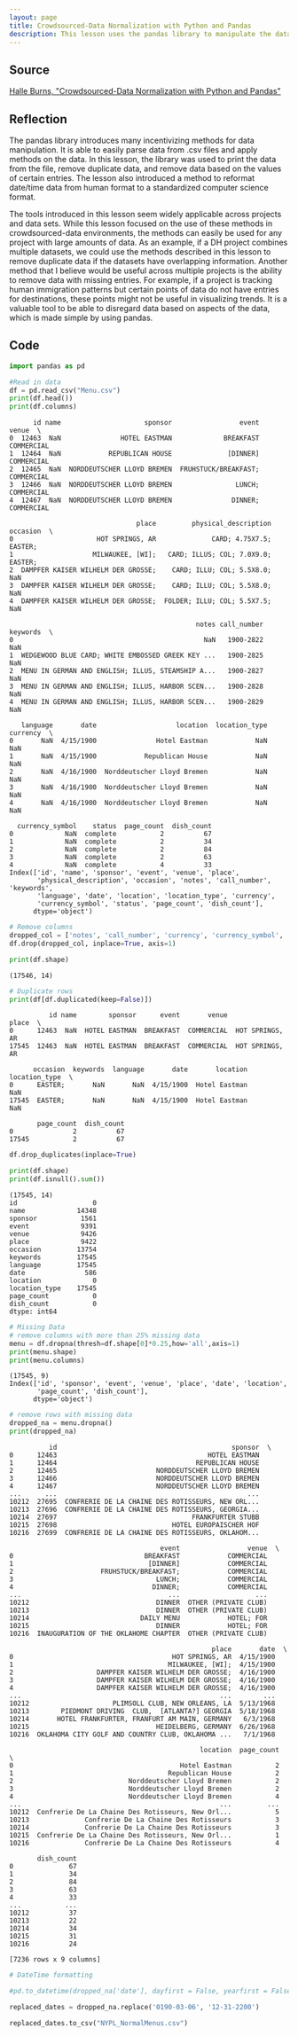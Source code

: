 ```yaml
---
layout: page
title: Crowdsourced-Data Normalization with Python and Pandas
description: This lesson uses the pandas library to manipulate the data from a crowd-sourced dataset.
---
```

## Source
[Halle Burns, "Crowdsourced-Data Normalization with Python and Pandas"](https://programminghistorian.org/en/lessons/crowdsourced-data-normalization-with-pandas#removing-columns)

## Reflection
The pandas library introduces many incentivizing methods for data manipulation. It is able to easily parse data from .csv files and apply methods on the data. In this lesson, the library was used to print the data from the file, remove duplicate data, and remove data based on the values of certain entries. The lesson also introduced a method to reformat date/time data from human format to a standardized computer science format. 

The tools introduced in this lesson seem widely applicable across projects and data sets. While this lesson focused on the use of these methods in crowdsourced-data environments, the methods can easily be used for any project with large amounts of data. As an example, if a DH project combines multiple datasets, we could use the methods described in this lesson to remove duplicate data if the datasets have overlapping information. Another method that I believe would be useful across multiple projects is the ability to remove data with missing entries. For example, if a project is tracking human immigration patterns but certain points of data do not have entries for destinations, these points might not be useful in visualizing trends. It is a valuable tool to be able to disregard data based on aspects of the data, which is made simple by using pandas.

## Code

```python
import pandas as pd
```


```python
#Read in data
df = pd.read_csv("Menu.csv")
print(df.head())
print(df.columns)
```

          id name                     sponsor                 event       venue  \
    0  12463  NaN               HOTEL EASTMAN             BREAKFAST  COMMERCIAL   
    1  12464  NaN            REPUBLICAN HOUSE              [DINNER]  COMMERCIAL   
    2  12465  NaN  NORDDEUTSCHER LLOYD BREMEN  FRUHSTUCK/BREAKFAST;  COMMERCIAL   
    3  12466  NaN  NORDDEUTSCHER LLOYD BREMEN                LUNCH;  COMMERCIAL   
    4  12467  NaN  NORDDEUTSCHER LLOYD BREMEN               DINNER;  COMMERCIAL   
    
                                    place         physical_description occasion  \
    0                     HOT SPRINGS, AR              CARD; 4.75X7.5;  EASTER;   
    1                    MILWAUKEE, [WI];   CARD; ILLUS; COL; 7.0X9.0;  EASTER;   
    2  DAMPFER KAISER WILHELM DER GROSSE;    CARD; ILLU; COL; 5.5X8.0;      NaN   
    3  DAMPFER KAISER WILHELM DER GROSSE;    CARD; ILLU; COL; 5.5X8.0;      NaN   
    4  DAMPFER KAISER WILHELM DER GROSSE;  FOLDER; ILLU; COL; 5.5X7.5;      NaN   
    
                                                   notes call_number  keywords  \
    0                                                NaN   1900-2822       NaN   
    1  WEDGEWOOD BLUE CARD; WHITE EMBOSSED GREEK KEY ...   1900-2825       NaN   
    2  MENU IN GERMAN AND ENGLISH; ILLUS, STEAMSHIP A...   1900-2827       NaN   
    3  MENU IN GERMAN AND ENGLISH; ILLUS, HARBOR SCEN...   1900-2828       NaN   
    4  MENU IN GERMAN AND ENGLISH; ILLUS, HARBOR SCEN...   1900-2829       NaN   
    
       language       date                    location  location_type currency  \
    0       NaN  4/15/1900               Hotel Eastman            NaN      NaN   
    1       NaN  4/15/1900            Republican House            NaN      NaN   
    2       NaN  4/16/1900  Norddeutscher Lloyd Bremen            NaN      NaN   
    3       NaN  4/16/1900  Norddeutscher Lloyd Bremen            NaN      NaN   
    4       NaN  4/16/1900  Norddeutscher Lloyd Bremen            NaN      NaN   
    
      currency_symbol    status  page_count  dish_count  
    0             NaN  complete           2          67  
    1             NaN  complete           2          34  
    2             NaN  complete           2          84  
    3             NaN  complete           2          63  
    4             NaN  complete           4          33  
    Index(['id', 'name', 'sponsor', 'event', 'venue', 'place',
           'physical_description', 'occasion', 'notes', 'call_number', 'keywords',
           'language', 'date', 'location', 'location_type', 'currency',
           'currency_symbol', 'status', 'page_count', 'dish_count'],
          dtype='object')



```python
# Remove columns
dropped_col = ['notes', 'call_number', 'currency', 'currency_symbol', 'physical_description', 'status']
df.drop(dropped_col, inplace=True, axis=1)

print(df.shape)
```

    (17546, 14)



```python
# Duplicate rows
print(df[df.duplicated(keep=False)])

```

              id name        sponsor      event       venue            place  \
    0      12463  NaN  HOTEL EASTMAN  BREAKFAST  COMMERCIAL  HOT SPRINGS, AR   
    17545  12463  NaN  HOTEL EASTMAN  BREAKFAST  COMMERCIAL  HOT SPRINGS, AR   
    
          occasion  keywords  language       date       location  location_type  \
    0      EASTER;       NaN       NaN  4/15/1900  Hotel Eastman            NaN   
    17545  EASTER;       NaN       NaN  4/15/1900  Hotel Eastman            NaN   
    
           page_count  dish_count  
    0               2          67  
    17545           2          67  



```python
df.drop_duplicates(inplace=True)

print(df.shape)
print(df.isnull().sum())
```

    (17545, 14)
    id                   0
    name             14348
    sponsor           1561
    event             9391
    venue             9426
    place             9422
    occasion         13754
    keywords         17545
    language         17545
    date               586
    location             0
    location_type    17545
    page_count           0
    dish_count           0
    dtype: int64



```python
# Missing Data
# remove columns with more than 25% missing data
menu = df.dropna(thresh=df.shape[0]*0.25,how='all',axis=1)
print(menu.shape)
print(menu.columns)
```

    (17545, 9)
    Index(['id', 'sponsor', 'event', 'venue', 'place', 'date', 'location',
           'page_count', 'dish_count'],
          dtype='object')



```python
# remove rows with missing data
dropped_na = menu.dropna()
print(dropped_na)
```

              id                                            sponsor  \
    0      12463                                      HOTEL EASTMAN   
    1      12464                                   REPUBLICAN HOUSE   
    2      12465                         NORDDEUTSCHER LLOYD BREMEN   
    3      12466                         NORDDEUTSCHER LLOYD BREMEN   
    4      12467                         NORDDEUTSCHER LLOYD BREMEN   
    ...      ...                                                ...   
    10212  27695  CONFRERIE DE LA CHAINE DES ROTISSEURS, NEW ORL...   
    10213  27696  CONFRERIE DE LA CHAINE DES ROTISSEURS, GEORGIA...   
    10214  27697                                  FRANKFURTER STUBB   
    10215  27698                             HOTEL EUROPAISCHER HOF   
    10216  27699  CONFRERIE DE LA CHAINE DES ROTISSEURS, OKLAHOM...   
    
                                          event                 venue  \
    0                                 BREAKFAST            COMMERCIAL   
    1                                  [DINNER]            COMMERCIAL   
    2                      FRUHSTUCK/BREAKFAST;            COMMERCIAL   
    3                                    LUNCH;            COMMERCIAL   
    4                                   DINNER;            COMMERCIAL   
    ...                                     ...                   ...   
    10212                                DINNER  OTHER (PRIVATE CLUB)   
    10213                                DINNER  OTHER (PRIVATE CLUB)   
    10214                            DAILY MENU            HOTEL; FOR   
    10215                                DINNER            HOTEL; FOR   
    10216  INAUGURATION OF THE OKLAHOME CHAPTER  OTHER (PRIVATE CLUB)   
    
                                                       place       date  \
    0                                        HOT SPRINGS, AR  4/15/1900   
    1                                       MILWAUKEE, [WI];  4/15/1900   
    2                     DAMPFER KAISER WILHELM DER GROSSE;  4/16/1900   
    3                     DAMPFER KAISER WILHELM DER GROSSE;  4/16/1900   
    4                     DAMPFER KAISER WILHELM DER GROSSE;  4/16/1900   
    ...                                                  ...        ...   
    10212                     PLIMSOLL CLUB, NEW ORLEANS, LA  5/13/1968   
    10213        PIEDMONT DRIVING  CLUB,  [ATLANTA?] GEORGIA  5/18/1968   
    10214       HOTEL FRANKFURTER, FRANFURT AM MAIN, GERMANY   6/3/1968   
    10215                                HEIDELBERG, GERMANY  6/26/1968   
    10216  OKLAHOMA CITY GOLF AND COUNTRY CLUB, OKLAHOMA ...   7/1/1968   
    
                                                    location  page_count  \
    0                                          Hotel Eastman           2   
    1                                       Republican House           2   
    2                             Norddeutscher Lloyd Bremen           2   
    3                             Norddeutscher Lloyd Bremen           2   
    4                             Norddeutscher Lloyd Bremen           4   
    ...                                                  ...         ...   
    10212  Confrerie De La Chaine Des Rotisseurs, New Orl...           5   
    10213              Confrerie De La Chaine Des Rotisseurs           3   
    10214              Confrerie De La Chaine Des Rotisseurs           3   
    10215  Confrerie De La Chaine Des Rotisseurs, New Orl...           1   
    10216              Confrerie De La Chaine Des Rotisseurs           4   
    
           dish_count  
    0              67  
    1              34  
    2              84  
    3              63  
    4              33  
    ...           ...  
    10212          37  
    10213          22  
    10214          34  
    10215          31  
    10216          24  
    
    [7236 rows x 9 columns]



```python
# DateTime formatting

#pd.to_datetime(dropped_na['date'], dayfirst = False, yearfirst = False)

replaced_dates = dropped_na.replace('0190-03-06', '12-31-2200')

replaced_dates.to_csv("NYPL_NormalMenus.csv")
```
